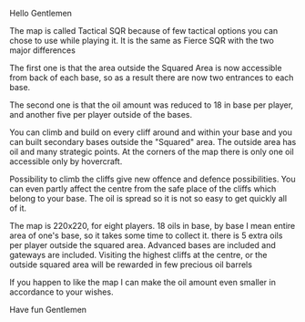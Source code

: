 Hello Gentlemen  

The map is called Tactical SQR because of few tactical options you can chose to use while playing it. It is the same as Fierce SQR with the two major differences  

The first one is that the area outside the Squared Area is now accessible from back of each base, so as a result there are now two entrances to each base.

The second one is that the oil amount was reduced to 18 in base per player, and another five per player outside of the bases.

You can climb and build on every cliff around and within your base and you can built secondary bases outside the "Squared" area. The outside area has oil and many strategic points. At the corners of the map there is only one oil accessible only by hovercraft.

Possibility to climb the cliffs give new offence and defence possibilities. You can even partly affect the centre from the safe place of the cliffs which belong to your base. The oil is spread so it is not so easy to get quickly all of it.

The map is 220x220, for eight players. 18 oils in base, by base I mean entire area of one's base, so it takes some time to collect it. there is 5 extra oils per player outside the squared area. Advanced bases are included and gateways are included. Visiting the highest cliffs at the centre, or the outside squared area will be rewarded in few precious oil barrels  

If you happen to like the map I can make the oil amount even smaller in accordance to your wishes.

Have fun Gentlemen  
